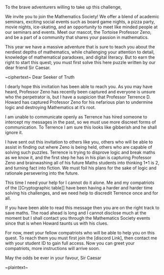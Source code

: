 
To the brave adventurers willing to take up this challenge,

We invite you to join the Mathematics Society! We offer a blend of academic seminars, exciting social events such as board game nights, a pizza party, movie nights, ice-skating, and an opportunity to meet like minded people at our seminars and events. Meet our mascot, the Tortoise Professor Zeno, and be a part of a community that shares your passion in mathematics. 

This year we have a massive adventure that is sure to teach you about the nerdiest depths of mathematics, while challenging your attention to detail, knowledge of mathematical paradoxes, and digital literacy. But to earn the right to start this quest; you must first solve this here puzzle written by our dear friend Sir Caesar. 

~ciphertext~
Dear Seeker of Truth

I dearly hope this invitation has been able to reach you. As you may have heard, Professor Zeno has recently been captured and everyone is unsure who the perpetrator is, but I have a suspicion that Professor Terrence D. Howard has captured Professor Zeno for his nefarious plan to  undermine logic and destroying Mathematics at it’s root.

I am unable to communicate openly as Terrence has hired someone to intercept my messages in the past, so we must use more discreet forms of communication. To Terrence I am sure this looks like gibberish and he shall ignore it.

I have sent out this invitation to others like you, others who will be able to assist in finding out where Zeno is being held, others who are capable of solving such puzzles. Terrence is trying to disprove logic and break maths as we know it, and the first step he has in his plan is capturing Professor Zeno and brainwashing all of his future Maths students into thinking 1\*1 is 2, and turning fact into fiction. We must foil his plans for the sake of logic and rationale persevering into the future.

This time I need your help for I cannot do it alone. Me and my compatriots of the [[Cryptographic table]] have been having a harder and harder time solving his challenges, and we need help to discredit Terrence once and for all. 

If you have been able to read this message then you are on the right track to save maths. The road ahead is long and I cannot disclose much at the moment but I shall contact you through the Mathematics Society events since that is when Howard taunts us with his clues.

For now, meet your fellow compatriots who will be able to help you on this quest. To reach them you must first join the [discord Link], then contact me with your student ID to gain full access. Now you can greet your compatriots, more instructions will arrive soon. 

May the odds be ever in your favour,
Sir Caesar

~plaintext~
